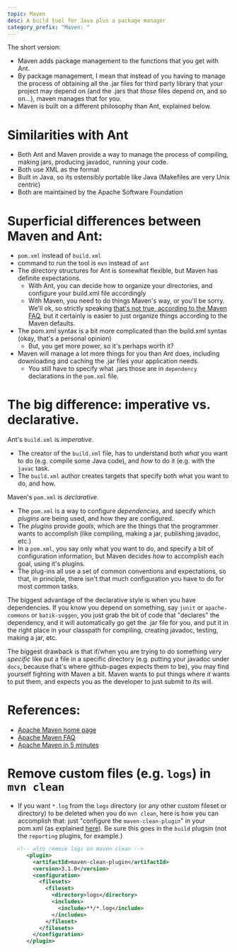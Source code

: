 ```yaml
---
topic: Maven
desc: A build tool for Java plus a package manager
category_prefix: "Maven: "
---
```


The short version:

* Maven adds package management to the functions that you get with Ant.
* By package management, I mean that instead of you having to manage the process of obtaining all the .jar files for third party library that
  your project may depend on (and the .jars that *those* files depend on, and so on...), maven manages that for you.
* Maven is built on a different philosophy than Ant, explained below.

# Similarities with Ant

* Both Ant and Maven provide a way to manage the process of compiling, making jars, producing javadoc, running your code.
* Both use XML as the format
* Built in Java, so its ostensibly portable like Java (Makefiles are very Unix centric)
* Both are maintained by the Apache Software Foundation

# Superficial differences between Maven and Ant:

* `pom.xml` instead of `build.xml`
* command to run the tool is `mvn` instead of `ant`
* The directory structures for Ant is somewhat flexible, but Maven has definite expectations.  
    * With Ant, you can decide how to organize your directories, and configure your build.xml file accordingly
    * With Maven, you need to do things Maven's way, or you'll be sorry.    We'll ok, so strictly speaking
      [that's not true, according to the Maven FAQ](https://maven.apache.org/general.html#dir-struct), but it certainly
      is easier to just organize things according to the Maven defaults.
* The pom.xml syntax is a bit more complicated than the build.xml syntax (okay, that's a personal opinion)
    * But, you get more power, so it's perhaps worth it?
* Maven will manage a lot more things for you than Ant does, including downloading and caching the .jar files your 
  application needs.
     * You still have to specify what .jars those are in `dependency` declarations in the `pom.xml` file.

# The big difference: imperative vs. declarative.

Ant's `build.xml` is *imperative*. 

* The creator of the `build.xml` file, has to understand both *what* you want to do (e.g. compile some Java code), and *how* to do it (e.g. with the `javac` task.
* The `build.xml` author creates targets that specify both what you want to do, and how.

Maven's `pom.xml` is *declarative*.   

* The `pom.xml` is a way to configure *dependencies*, and specify which *plugins* are being used, and how they are configured.
* The *plugins* provide *goals*, which are the things that the programmer wants to accomplish (like compiling, making a jar, publishing javadoc, etc.)   
* In a `pom.xml`, you say only what you want to do, and specify a bit of configuration information, but Maven decides *how* to accomplish each goal, using it's plugins. 
* The plug-ins all use a set of common conventions and expectations, so that, in principle, there isn't that much configuration you have to do for most common tasks.

The biggest advantage of the declarative style is when you have dependencies.  If you know you depend on something, say `junit` or `apache-commons` or `batik-svggen`, you just grab the bit of code that "declares" the dependency, and it will automatically go get the .jar file for you, and put it in the right place in your classpath for compiling, creating javadoc, testing, making a jar, etc.

The biggest drawback is that if/when you are trying to do something *very specific* like put a file in a specific directory (e.g. putting your javadoc under `docs`, because that's where github-pages expects them to be), you may find yourself fighting with Maven a bit.  Maven wants to put things where *it* wants to put them, and expects you as the developer to just submit to its will.


# References:

* [Apache Maven home page](https://maven.apache.org/)
* [Apache Maven FAQ](https://maven.apache.org/general.html)
* [Apache Maven in 5 minutes](https://maven.apache.org/guides/getting-started/maven-in-five-minutes.html)    
 

# Remove custom files (e.g. `logs`) in `mvn clean`

* If you want `*.log` from the `logs` directory (or any other custom fileset or directory) to be deleted when you do `mvn clean`, here is how you can accomplish that: just "configure the `maven-clean-plugin`" in your pom.xml (as explained [here](https://maven.apache.org/plugins/maven-clean-plugin/examples/delete_additional_files.html)).  Be sure this goes in the `build` plugsin (not the `reporting` plugins, for example.)

```xml
   <!-- also remove logs on maven clean -->
      <plugin>
        <artifactId>maven-clean-plugin</artifactId>
        <version>3.1.0</version>
        <configuration>
          <filesets>
            <fileset>
              <directory>logs</directory>
              <includes>
                <include>**/*.log</include>
              </includes>
            </fileset>
          </filesets>
        </configuration>
      </plugin>
```
